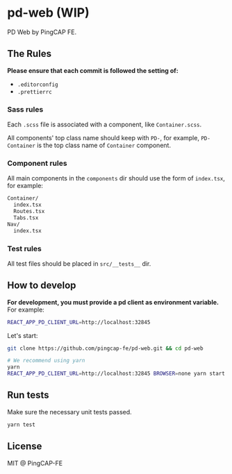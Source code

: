 # pd-web (WIP)

PD Web by PingCAP FE.

## The Rules

**Please ensure that each commit is followed the setting of:**

- `.editorconfig`
- `.prettierrc`

### Sass rules

Each `.scss` file is associated with a component, like `Container.scss`.

All components' top class name should keep with `PD-`, for example, `PD-Container` is the top class name of `Container` component.

### Component rules

All main components in the `components` dir should use the form of `index.tsx`, for example:

```sh
Container/
  index.tsx
  Routes.tsx
  Tabs.tsx
Nav/
  index.tsx
```

### Test rules

All test files should be placed in `src/__tests__` dir.

## How to develop

**For development, you must provide a pd client as environment variable.** For example:

```sh
REACT_APP_PD_CLIENT_URL=http://localhost:32845
```

Let's start:

```sh
git clone https://github.com/pingcap-fe/pd-web.git && cd pd-web

# We recommend using yarn
yarn
REACT_APP_PD_CLIENT_URL=http://localhost:32845 BROWSER=none yarn start
```

## Run tests

Make sure the necessary unit tests passed.

```sh
yarn test
```

## License

MIT @ PingCAP-FE
